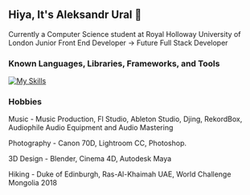 ## Hiya, It's Aleksandr Ural 👋

Currently a Computer Science student at Royal Holloway University of London
Junior Front End Developer -> Future Full Stack Developer

### Known Languages, Libraries, Frameworks, and Tools

[![My Skills](https://skillicons.dev/icons?i=html,css,js,react,mysql,bootstrap,vite,svelte,maven,nodejs,bash,c,codepen,discord,eclipse,figma,git,java,py,linux,linkedin,php,postgres,scala,tailwind,vercel,vscode)](https://skillicons.dev)

### Hobbies 

Music - Music Production, Fl Studio, Ableton Studio, Djing, RekordBox, Audiophile Audio Equipment and Audio Mastering 

Photography - Canon 70D, Lightroom CC, Photoshop. 

3D Design - Blender, Cinema 4D, Autodesk Maya

Hiking - Duke of Edinburgh, Ras-Al-Khaimah UAE, World Challenge Mongolia 2018
